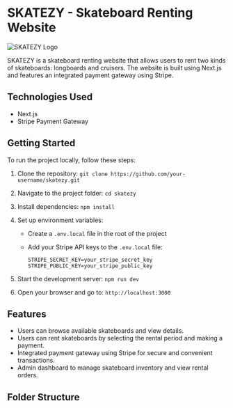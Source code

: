 # SKATEZY - Skateboard Renting Website

![SKATEZY Logo](url/to/your/logo.png)

SKATEZY is a skateboard renting website that allows users to rent two kinds of skateboards: longboards and cruisers. The website is built using Next.js and features an integrated payment gateway using Stripe.

## Technologies Used

- Next.js
- Stripe Payment Gateway

## Getting Started

To run the project locally, follow these steps:

1. Clone the repository: `git clone https://github.com/your-username/skatezy.git`
2. Navigate to the project folder: `cd skatezy`
3. Install dependencies: `npm install`
4. Set up environment variables:
   - Create a `.env.local` file in the root of the project
   - Add your Stripe API keys to the `.env.local` file:

     ```
     STRIPE_SECRET_KEY=your_stripe_secret_key
     STRIPE_PUBLIC_KEY=your_stripe_public_key
     ```

5. Start the development server: `npm run dev`
6. Open your browser and go to: `http://localhost:3000`

## Features

- Users can browse available skateboards and view details.
- Users can rent skateboards by selecting the rental period and making a payment.
- Integrated payment gateway using Stripe for secure and convenient transactions.
- Admin dashboard to manage skateboard inventory and view rental orders.

## Folder Structure


